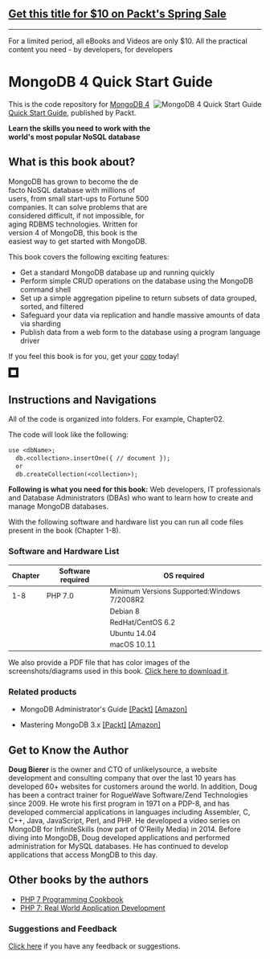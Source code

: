 ## [Get this title for $10 on Packt's Spring Sale](https://www.packt.com/B11209?utm_source=github&utm_medium=packt-github-repo&utm_campaign=spring_10_dollar_2022)
-----
For a limited period, all eBooks and Videos are only $10. All the practical content you need \- by developers, for developers

# MongoDB 4 Quick Start Guide

<a href="https://www.packtpub.com/big-data-and-business-intelligence/mongodb-4-quick-start-guide?utm_source=github&utm_medium=repository&utm_campaign=9781789343533"><img src="https://www.packtpub.com/sites/default/files/9781789343533.png" alt="MongoDB 4 Quick Start Guide" height="256px" align="right"></a>

This is the code repository for [MongoDB 4 Quick Start Guide](https://www.packtpub.com/big-data-and-business-intelligence/mongodb-4-quick-start-guide?utm_source=github&utm_medium=repository&utm_campaign=9781789343533), published by Packt.

**Learn the skills you need to work with the world's most popular NoSQL database**

## What is this book about?
MongoDB has grown to become the de facto NoSQL database with millions of users, from small start-ups to Fortune 500 companies. It can solve problems that are considered difficult, if not impossible, for aging RDBMS technologies. Written for version 4 of MongoDB, this book is the easiest way to get started with MongoDB.

This book covers the following exciting features:
* Get a standard MongoDB database up and running quickly
* Perform simple CRUD operations on the database using the MongoDB command shell
* Set up a simple aggregation pipeline to return subsets of data grouped, sorted, and filtered
* Safeguard your data via replication and handle massive amounts of data via sharding
* Publish data from a web form to the database using a program language driver

If you feel this book is for you, get your [copy](https://www.amazon.com/dp/1789343534) today!

<a href="https://www.packtpub.com/?utm_source=github&utm_medium=banner&utm_campaign=GitHubBanner"><img src="https://raw.githubusercontent.com/PacktPublishing/GitHub/master/GitHub.png" 
alt="https://www.packtpub.com/" border="5" /></a>


## Instructions and Navigations
All of the code is organized into folders. For example, Chapter02.

The code will look like the following:
```
use <dbName>;
  db.<collection>.insertOne({ // document });
  or
  db.createCollection(<collection>);
```

**Following is what you need for this book:**
Web developers, IT professionals and Database Administrators (DBAs) who want to learn how to create and manage MongoDB databases.

With the following software and hardware list you can run all code files present in the book (Chapter 1-8).

### Software and Hardware List

| Chapter  | Software required                   | OS required                                    |
| -------- | ------------------------------------| -----------------------------------------------|
| 1-8      | PHP 7.0                             | Minimum Versions Supported:Windows 7/2008R2    |
|          |                                     | Debian 8                                       |
|          |                                     | RedHat/CentOS 6.2                              |
|          |                                     | Ubuntu 14.04                                   |
|          |                                     | macOS 10.11                                    |


We also provide a PDF file that has color images of the screenshots/diagrams used in this book. [Click here to download it](https://www.packtpub.com/sites/default/files/downloads/9781789343533_ColorImages.pdf).

### Related products
* MongoDB Administrator's Guide [[Packt]](https://www.packtpub.com/big-data-and-business-intelligence/mongodb-administrators-guide?utm_source=github&utm_medium=repository&utm_campaign=9781787126480) [[Amazon]](https://www.amazon.com/dp/1783986743)

* Mastering MongoDB 3.x [[Packt]](https://www.packtpub.com/big-data-and-business-intelligence/mastering-mongodb-3x?utm_source=github&utm_medium=repository&utm_campaign=9781783982608) [[Amazon]](https://www.amazon.com/dp/1783982608)

## Get to Know the Author
**Doug Bierer**
is the owner and CTO of unlikelysource, a website development and consulting company that over the last 10 years has developed 60+ websites for customers around the world. In addition, Doug has been a contract trainer for RogueWave Software/Zend Technologies since 2009. He wrote his first program in 1971 on a PDP-8, and has developed commercial applications in languages including Assembler, C, C++, Java, JavaScript, Perl, and PHP. He developed a video series on MongoDB for InfiniteSkills (now part of O'Reilly Media) in 2014. Before diving into MongoDB, Doug developed applications and performed administration for MySQL databases. He has continued to develop applications that access MongDB to this day.


## Other books by the authors
* [PHP 7 Programming Cookbook](https://www.packtpub.com/application-development/php-7-programming-cookbook?utm_source=github&utm_medium=repository&utm_campaign=9781785883446)
* [PHP 7: Real World Application Development](https://www.packtpub.com/application-development/php-7-real-world-application-development?utm_source=github&utm_medium=repository&utm_campaign=9781787129009)

### Suggestions and Feedback
[Click here](https://docs.google.com/forms/d/e/1FAIpQLSdy7dATC6QmEL81FIUuymZ0Wy9vH1jHkvpY57OiMeKGqib_Ow/viewform) if you have any feedback or suggestions.

